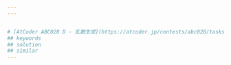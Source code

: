 ```yaml
---
---


# [AtCoder ABC028 D - 乱数生成](https://atcoder.jp/contests/abc028/tasks/abc028_d)
## keywords 
## solution
## similar
---
```


